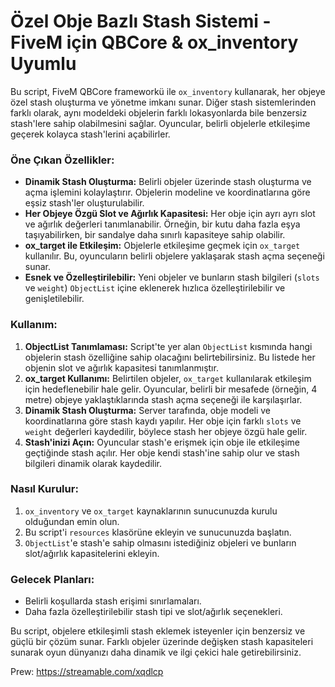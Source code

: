 # **Özel Obje Bazlı Stash Sistemi - FiveM için QBCore & ox_inventory Uyumlu**

Bu script, FiveM QBCore frameworkü ile `ox_inventory` kullanarak, her objeye özel stash oluşturma ve yönetme imkanı sunar. Diğer stash sistemlerinden farklı olarak, aynı modeldeki objelerin farklı lokasyonlarda bile benzersiz stash'lere sahip olabilmesini sağlar. Oyuncular, belirli objelerle etkileşime geçerek kolayca stash'lerini açabilirler.

### **Öne Çıkan Özellikler:**
- **Dinamik Stash Oluşturma:** Belirli objeler üzerinde stash oluşturma ve açma işlemini kolaylaştırır. Objelerin modeline ve koordinatlarına göre eşsiz stash'ler oluşturulabilir.
- **Her Objeye Özgü Slot ve Ağırlık Kapasitesi:** Her obje için ayrı ayrı slot ve ağırlık değerleri tanımlanabilir. Örneğin, bir kutu daha fazla eşya taşıyabilirken, bir sandalye daha sınırlı kapasiteye sahip olabilir.
- **ox_target ile Etkileşim:** Objelerle etkileşime geçmek için `ox_target` kullanılır. Bu, oyuncuların belirli objelere yaklaşarak stash açma seçeneği sunar.
- **Esnek ve Özelleştirilebilir:** Yeni objeler ve bunların stash bilgileri (`slots` ve `weight`) `ObjectList` içine eklenerek hızlıca özelleştirilebilir ve genişletilebilir.

### **Kullanım:**
1. **ObjectList Tanımlaması:** Script'te yer alan `ObjectList` kısmında hangi objelerin stash özelliğine sahip olacağını belirtebilirsiniz. Bu listede her objenin slot ve ağırlık kapasitesi tanımlanmıştır.
2. **ox_target Kullanımı:** Belirtilen objeler, `ox_target` kullanılarak etkileşim için hedeflenebilir hale gelir. Oyuncular, belirli bir mesafede (örneğin, 4 metre) objeye yaklaştıklarında stash açma seçeneği ile karşılaşırlar.
3. **Dinamik Stash Oluşturma:** Server tarafında, obje modeli ve koordinatlarına göre stash kaydı yapılır. Her obje için farklı `slots` ve `weight` değerleri kaydedilir, böylece stash her objeye özgü hale gelir.
4. **Stash'inizi Açın:** Oyuncular stash'e erişmek için obje ile etkileşime geçtiğinde stash açılır. Her obje kendi stash'ine sahip olur ve stash bilgileri dinamik olarak kaydedilir.

### **Nasıl Kurulur:**
1. `ox_inventory` ve `ox_target` kaynaklarının sunucunuzda kurulu olduğundan emin olun.
2. Bu script'i `resources` klasörüne ekleyin ve sunucunuzda başlatın.
3. `ObjectList`'e stash'e sahip olmasını istediğiniz objeleri ve bunların slot/ağırlık kapasitelerini ekleyin.

### **Gelecek Planları:**
- Belirli koşullarda stash erişimi sınırlamaları.
- Daha fazla özelleştirilebilir stash tipi ve slot/ağırlık seçenekleri.

Bu script, objelere etkileşimli stash eklemek isteyenler için benzersiz ve güçlü bir çözüm sunar. Farklı objeler üzerinde değişken stash kapasiteleri sunarak oyun dünyanızı daha dinamik ve ilgi çekici hale getirebilirsiniz.


Prew: https://streamable.com/xqdlcp
